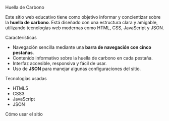  Huella de Carbono

Este sitio web educativo tiene como objetivo informar y concientizar sobre la **huella de carbono**. Está diseñado con una estructura clara y amigable, utilizando tecnologías web modernas como HTML, CSS, JavaScript y JSON.

 Características

- Navegación sencilla mediante una **barra de navegación con cinco pestañas**.
- Contenido informativo sobre la huella de carbono en cada pestaña.
- Interfaz accesible, responsiva y fácil de usar.
- Uso de **JSON** para manejar algunas configuraciones del sitio.

 Tecnologías usadas

- HTML5
- CSS3
- JavaScript 
- JSON

 Cómo usar el sitio

 
